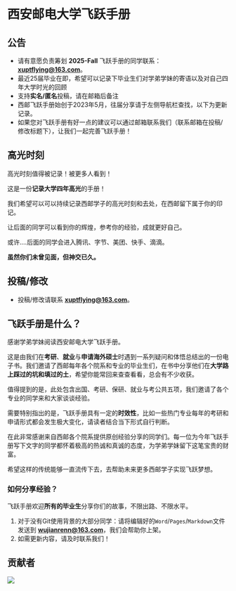 # 西安邮电大学飞跃手册

## 公告

- 请有意愿负责筹划 **2025-Fall** 飞跃手册的同学联系：**xuptflying@163.com**。
- 最近25届毕业在即，希望可以记录下毕业生们对学弟学妹的寄语以及对自己四年大学时光的回顾
- 支持**实名/匿名**投稿，请在邮箱后备注
- 西邮飞跃手册始创于2023年5月，往届分享请于左侧导航栏查找，以下为更新记录。
- 如果您对飞跃手册有好一点的建议可以通过邮箱联系我们（联系邮箱在投稿/修改标题下），让我们一起完善飞跃手册！

## 高光时刻

高光时刻值得被记录！被更多人看到！

这是一份**记录大学四年高光**的手册！

我们希望可以可以持续记录西邮学子的高光时刻和去处，在西邮留下属于你的印记。

让后面的同学可以看到你的辉煌，参考你的经验，成就更好自己。

或许....后面的同学会进入腾讯、字节、美团、快手、滴滴。

**虽然你们未曾见面，但神交已久。**

## 投稿/修改

- 投稿/修改请联系 **xuptflying@163.com**。

## 飞跃手册是什么？

感谢学弟学妹阅读西安邮电大学飞跃手册。

这是由我们在**考研**、**就业**与**申请海外硕士**时遇到一系列疑问和体悟总结出的一份电子书。我们邀请了西邮每年各个院系和专业的毕业生们，在书中分享他们在**大学路上踩过的坑和填过的土**，希望你能常回来查查看看，总会有不少收获。

值得提到的是，此处包含出国、考研、保研、就业与考公共五项，我们邀请了各个专业的同学来和大家谈谈经验。

需要特别指出的是，飞跃手册具有一定的**时效性**，比如一些热门专业每年的考研和申请形式都会发生极大变化，请读者结合当下形式自行判断。

在此非常感谢来自西邮各个院系提供原创经验分享的同学们。每一位为今年飞跃手册写下文字的同学都怀着极高的热诚和真诚的态度，为学弟学妹留下这笔宝贵的财富。

希望这样的传统能够一直流传下去，去帮助未来更多西邮学子实现飞跃梦想。

### 如何分享经验？

飞跃手册欢迎**所有的毕业生**分享你们的故事，不限出路、不限水平。

1. 对于没有Git使用背景的大部分同学：请将编辑好的`Word`/`Pages`/`Markdown`文件发送到 **wujianrenn@163.com**，我们会帮助你上架。
2. 如需更新内容，请及时联系我们！

## 贡献者

<a href="https://github.com/xuptflying/xupt-flying.github.io/graphs/contributors">
  <img src="https://contrib.rocks/image?repo=xuptflying/xupt-flying.github.io" />
</a>


